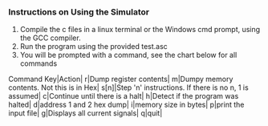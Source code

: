 ### Instructions on Using the Simulator

1. Compile the c files in a linux terminal or the Windows cmd prompt, using the GCC compiler.
2. Run the program using the provided test.asc
3. You will be prompted with a command, see the chart below for all commands

Command Key|Action|
r|Dump register contents|
m|Dumpy memory contents. Not this is in Hex|
s[n]|Step 'n' instructions. If there is no n, 1 is assumed|
c|Continue until there is a halt|
h|Detect if the program was halted|
d|address 1 and 2 hex dump|
i|memory size in bytes|
p|print the input file|
g|Displays all current signals|
q|quit|

